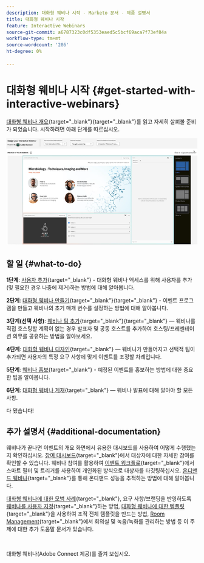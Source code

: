 ```yaml
---
description: 대화형 웨비나 시작 - Marketo 문서 - 제품 설명서
title: 대화형 웨비나 시작
feature: Interactive Webinars
source-git-commit: a6787323c0df5353eaed5c5bcf69aca7f73ef84a
workflow-type: tm+mt
source-wordcount: '286'
ht-degree: 0%

---
```


# 대화형 웨비나 시작 {#get-started-with-interactive-webinars}

[대화형 웨비나 개요](/help/marketo/product-docs/demand-generation/events/interactive-webinars/interactive-webinars-overview.md){target="_blank"}{target="_blank"}를 읽고 자세히 살펴볼 준비가 되었습니다. 시작하려면 아래 단계를 따르십시오.

![](assets/get-started-with-interactive-webinars-1.png)

## 할 일 {#what-to-do}

**1단계**: [사용자 추가](/help/marketo/product-docs/demand-generation/events/interactive-webinars/user-and-license-management.md#add-a-user){target="_blank"} - 대화형 웨비나 액세스를 위해 사용자를 추가(및 필요한 경우 나중에 제거)하는 방법에 대해 알아봅니다.

**2단계**: [대화형 웨비나 만들기](/help/marketo/product-docs/demand-generation/events/interactive-webinars/create-an-interactive-webinar.md){target="_blank"}{target="_blank"} - 이벤트 프로그램을 만들고 웨비나의 초기 매개 변수를 설정하는 방법에 대해 알아봅니다.

**3단계(선택 사항)**: [웨비나 팀 추가](/help/marketo/product-docs/demand-generation/events/interactive-webinars/add-a-webinar-team.md){target="_blank"}{target="_blank"} — 웨비나를 직접 호스팅할 계획이 없는 경우 발표자 및 공동 호스트를 추가하여 호스팅/프레젠테이션 의무를 공유하는 방법을 알아보세요.

**4단계**: [대화형 웨비나 디자인](/help/marketo/product-docs/demand-generation/events/interactive-webinars/designing-interactive-webinars.md){target="_blank"} — 웨비나가 만들어지고 선택적 팀이 추가되면 사용자의 특정 요구 사항에 맞게 이벤트를 조정할 차례입니다.

**5단계**: [웨비나 홍보](/help/marketo/product-docs/demand-generation/events/interactive-webinars/promoting-an-interactive-webinar.md){target="_blank"} - 예정된 이벤트를 홍보하는 방법에 대한 중요한 팁을 알아봅니다.

**6단계**: [대화형 웨비나 게재](/help/marketo/product-docs/demand-generation/events/interactive-webinars/deliver-an-interactive-webinar.md){target="_blank"} — 웨비나 발표에 대해 알아야 할 모든 사항.

다 됐습니다!

## 추가 설명서 {#additional-documentation}

웨비나가 끝나면 이벤트의 개요 화면에서 유용한 대시보드를 사용하여 어떻게 수행했는지 확인하십시오. [참여 대시보드](/help/marketo/product-docs/demand-generation/events/interactive-webinars/engagement-dashboard.md){target="_blank"}에서 대상자에 대한 자세한 참여를 확인할 수 있습니다. 웨비나 참여를 활용하여 [이벤트 워크플로](/help/marketo/product-docs/demand-generation/events/interactive-webinars/event-workflows.md){target="_blank"}에서 스마트 필터 및 트리거를 사용하여 개인화된 방식으로 대상자를 타깃팅하십시오. [온디맨드 웨비나](/help/marketo/product-docs/demand-generation/events/interactive-webinars/on-demand-webinars.md){target="_blank"}를 통해 온디맨드 성능을 추적하는 방법에 대해 알아봅니다.

[대화형 웨비나에 대한 모범 사례](/help/marketo/product-docs/demand-generation/events/interactive-webinars/best-practices-for-interactive-webinars.md){target="_blank"}, 요구 사항/브랜딩을 반영하도록 [웨비나를 사용자 지정](/help/marketo/product-docs/demand-generation/events/interactive-webinars/customization.md){target="_blank"}하는 방법, [대화형 웨비나에 대한 템플릿](/help/marketo/product-docs/demand-generation/events/interactive-webinars/templates.md){target="_blank"}을 사용하여 조직 전체 템플릿을 만드는 방법, [Room Management](/help/marketo/product-docs/demand-generation/events/interactive-webinars/room-management.md){target="_blank"}에서 회의실 및 녹음/녹화를 관리하는 방법 등 이 주제에 대한 추가 도움말 문서가 있습니다.

 

대화형 웨비나(Adobe Connect 제공)를 즐겨 보십시오.
